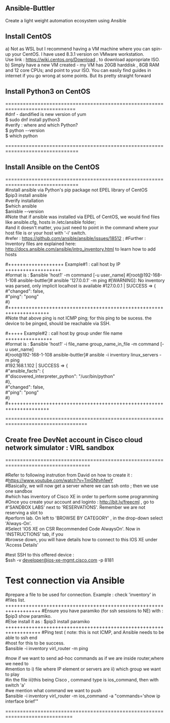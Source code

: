 ## Ansible-Buttler
Create a light weight automation ecosystem using Ansible

## Install CentOS  
a) Not as WSL but I recommend having a VM machine where you can spin-up your CentOS. I have used 8.3.1 version on VMware workstation.  
Use link : https://wiki.centos.org/Download , to download appropriate ISO.  
b) Simply have a new VM created - my VM has 20GB harddisk , 8GB RAM and 12 core CPUs; and point to your ISO. You can easily find guides in internet if you go wrong at some points.
But its pretty straight forward

## Install Python3 on CentOS

==============================================================================    
#dnf - dandified is new version of yum  
$ sudo dnf install python3  
#verify : where and which Python?  
$ python --version  
$ which python  

===============================================================================

## Install Ansible on the CentOS  

===============================================================================  
#install ansible via Python's pip package not EPEL library of CentOS  
$pip3 install ansible  
#verify installation  
$which ansible  
$anisble --version  
#Note that if ansible was installed via EPEL of CentOS, we would find files like ansible.cfg, hosts in /etc/ansible folder;  
#and it doesn't matter, you just need to point in the command where your host file is or your host with '-i' switch.  
#refer : https://github.com/ansible/ansible/issues/18512 ; 
#Further : Inventory files are explained here: http://docs.ansible.com/ansible/intro_inventory.html to learn how to add hosts

#+++++++++++++++++++ Example#1 : call host by IP +++++++++++++++++++  
#format is :   $ansible 'host1' -m command [-u user_name]
#[root@192-168-1-108 ansible-buttler]# ansible  '127.0.0.1' -m ping
#[WARNING]: No inventory was parsed, only implicit localhost is available
#127.0.0.1 | SUCCESS => {
#"changed": false,  
#"ping": "pong"  
#}  
#++++++++++++++++++++++++++++++++++++++++++++++++++++++++++++++++++++     
#Note that above ping is not ICMP ping; for this ping to be sucess. the device to be pinged, should be reachable via SSH.  

#+++++ Example#2 : call host by group under file name ++++++++++++++++  
#format is :   $ansible 'host1' -i file_name group_name_in_file -m command [-u user_name]  
#[root@192-168-1-108 ansible-buttler]# ansible -i inventory linux_servers -m ping  
#192.168.1.102 | SUCCESS => {  
#"ansible_facts": {  
#"discovered_interpreter_python": "/usr/bin/python"  
#},  
#"changed": false,  
#"ping": "pong"  
#}  
#++++++++++++++++++++++++++++++++++++++++++++++++++++++++++++++++++++  

==================================================================================  

## Create free DevNet account in Cisco cloud network simulator : VIRL sandbox  

===================================================================================   

#Refer to following instrution from David on how to create it :  
#https://www.youtube.com/watch?v=TmGNtvh1eeY  
#Basically, we will now get a server where we can ssh onto ; then we use one sandbox     
#which has inventory of Cisco XE in order to perform some programming  
#Once you create your account and loginto : http://bit.ly/freecml , go to  
#'SANDBOX LABS' next to 'RESERVATIONS'. Remember we are not reserving a slot to  
#perform lab. On left to 'BROWSE BY CATEGORY' , in the drop-down select 'Always-On'.  
#Select 'IOS XE on CSR Recommended Code AlwaysOn'. Now in 'INSTRUCTIONS' tab, if you   
#browse down, you will have details how to connect to this IOS XE under 'Access Details'  

#test SSH to this offered device :  
$ssh -v developer@ios-xe-mgmt.cisco.com -p 8181  
# Test connection via Ansible
#prepare a file to be used for connection. Example : check 'inventory' in 
#files list.  
++++++++++++++++++++++++++++++++++++++++++++++++++++++++++++++++++
#Ensure you have paramiko (for ssh sessions to NE) with : $pip3 show paramiko.    
#Else install it as : $pip3 install paramiko 
++++++++++++++++++++++++++++++++++++++++++++++++++++++++++++++++++
#Ping test ( note: this is not ICMP, and Ansible needs to be able to ssh end  
#host for this to be success.  
$ansible -i inventory virl_router -m ping  

#now if we want to send ad-hoc commands as if we are inside router,where we need to  
#mention to i) file where IP element or servers are ii) which group we want to play  
#in the file iii)this being Cisco , command type is ios_command, then with switch 'a'  
#we mention what command we want to push  
$ansible -i inventory virl_router -m ios_command -a "commands='show ip interface brief'"                                  

=============================================================================  






